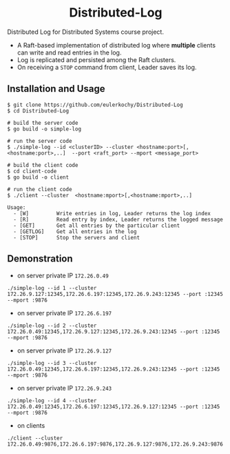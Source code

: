 <h1 align="center">
  Distributed-Log  
</h1>

Distributed Log for Distributed Systems course project. 

  + A Raft-based implementation of distributed log where **multiple** clients can write and read entries in the log.  
  + Log is replicated and persisted among the Raft clusters.
  + On receiving a `STOP` command from client, Leader saves its log.


**Installation and Usage**
---
```
$ git clone https://github.com/eulerkochy/Distributed-Log
$ cd Distributed-Log

# build the server code
$ go build -o simple-log

# run the server code
$ ./simple-log --id <clusterID> --cluster <hostname:port>[,<hostname:port>,..]  --port <raft_port> --mport <message_port>

# build the client code
$ cd client-code
$ go build -o client

# run the client code
$ ./client --cluster  <hostname:mport>[,<hostname:mport>,..]

Usage:
  - [W]     	Write entries in log, Leader returns the log index
  - [R]     	Read entry by index, Leader returns the logged message
  - [GET]   	Get all entries by the particular client
  - [GETLOG]	Get all entries in the log 
  - [STOP]  	Stop the servers and client

```

**Demonstration**
---

+ on server private IP `172.26.0.49`
```
./simple-log --id 1 --cluster 172.26.9.127:12345,172.26.6.197:12345,172.26.9.243:12345 --port :12345 --mport :9876
```

+ on server private IP `172.26.6.197`

```
./simple-log --id 2 --cluster 172.26.0.49:12345,172.26.9.127:12345,172.26.9.243:12345 --port :12345 --mport :9876

```

+ on server private IP `172.26.9.127`

```
./simple-log --id 3 --cluster 172.26.0.49:12345,172.26.6.197:12345,172.26.9.243:12345 --port :12345 --mport :9876

```

+ on server private IP `172.26.9.243`

```
./simple-log --id 4 --cluster 172.26.0.49:12345,172.26.6.197:12345,172.26.9.127:12345 --port :12345 --mport :9876

```

+ on clients

```
./client --cluster 172.26.0.49:9876,172.26.6.197:9876,172.26.9.127:9876,172.26.9.243:9876
```

